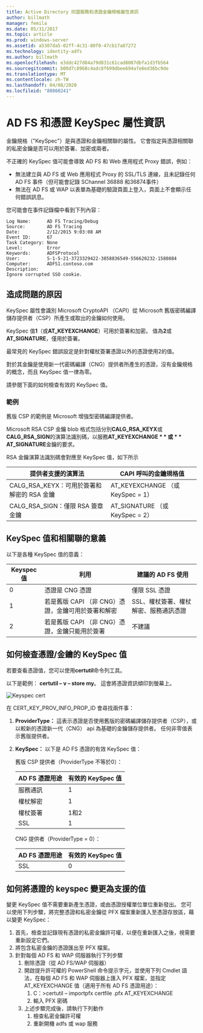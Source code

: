 ```yaml
---
title: Active Directory 同盟服務和憑證金鑰規格屬性資訊
author: billmath
manager: femila
ms.date: 05/31/2017
ms.topic: article
ms.prod: windows-server
ms.assetid: a5307da5-02ff-4c31-80f0-47cb17a87272
ms.technology: identity-adfs
ms.author: billmath
ms.openlocfilehash: e3ddc427d84a79d831c61cad8087dbfa1d3fb564
ms.sourcegitcommit: b00d7c8968c4adc8f699dbee694afe6ed36bc9de
ms.translationtype: MT
ms.contentlocale: zh-TW
ms.lasthandoff: 04/08/2020
ms.locfileid: "80860241"
---
```

# <a name="ad-fs-and-certificate-keyspec-property-information"></a>AD FS 和憑證 KeySpec 屬性資訊
金鑰規格（"KeySpec"）是與憑證和金鑰相關聯的屬性。 它會指定與憑證相關聯的私密金鑰是否可以用於簽署、加密或兩者。   

不正確的 KeySpec 值可能會導致 AD FS 和 Web 應用程式 Proxy 錯誤，例如：


- 無法建立與 AD FS 或 Web 應用程式 Proxy 的 SSL/TLS 連線，且未記錄任何 AD FS 事件（但可能會記錄 SChannel 36888 和36874事件）
- 無法在 AD FS 或 WAP 以表單為基礎的驗證頁面上登入，頁面上不會顯示任何錯誤訊息。

您可能會在事件記錄檔中看到下列內容：

    Log Name:      AD FS Tracing/Debug
    Source:        AD FS Tracing
    Date:          2/12/2015 9:03:08 AM
    Event ID:      67
    Task Category: None
    Level:         Error
    Keywords:      ADFSProtocol
    User:          S-1-5-21-3723329422-3858836549-556620232-1580884
    Computer:      ADFS1.contoso.com
    Description:
    Ignore corrupted SSO cookie.

## <a name="what-causes-the-problem"></a>造成問題的原因
KeySpec 屬性會識別 Microsoft CryptoAPI （CAPI）從 Microsoft 舊版密碼編譯儲存提供者（CSP）所產生或取出的金鑰如何使用。

KeySpec 值**1**（或**AT_KEYEXCHANGE**）可用於簽署和加密。  值為**2**或**AT_SIGNATURE**，僅用於簽署。

最常見的 KeySpec 錯誤設定是針對權杖簽署憑證以外的憑證使用2的值。  

對於其金鑰是使用新一代密碼編譯（CNG）提供者所產生的憑證，沒有金鑰規格的概念，而且 KeySpec 值一律為零。

請參閱下面的如何檢查有效的 KeySpec 值。 

### <a name="example"></a>範例
舊版 CSP 的範例是 Microsoft 增強型密碼編譯提供者。 

Microsoft RSA CSP 金鑰 blob 格式包括分別**CALG_RSA_KEYX**或**CALG_RSA_SIGN**的演算法識別碼，以服務<strong>AT_KEYEXCHANGE * * 或 * * AT_SIGNATURE</strong>金鑰的要求。

RSA 金鑰演算法識別碼會對應至 KeySpec 值，如下所示

| 提供者支援的演算法| CAPI 呼叫的金鑰規格值 |
| --- | --- |
|CALG_RSA_KEYX：可用於簽署和解密的 RSA 金鑰| AT_KEYEXCHANGE （或 KeySpec = 1）|
CALG_RSA_SIGN：僅限 RSA 簽章金鑰 |AT_SIGNATURE （或 KeySpec = 2）|

## <a name="keyspec-values-and-associated-meanings"></a>KeySpec 值和相關聯的意義
以下是各種 KeySpec 值的意義：

|Keyspec 值|利用|建議的 AD FS 使用|
| --- | --- | --- |
|0|憑證是 CNG 憑證|僅限 SSL 憑證|
|1|若是舊版 CAPI （非 CNG）憑證，金鑰可用於簽署和解密|    SSL、權杖簽署、權杖解密、服務通訊憑證|
|2|若是舊版 CAPI （非 CNG）憑證，金鑰只能用於簽署|不建議|

## <a name="how-to-check-the-keyspec-value-for-your-certificates--keys"></a>如何檢查憑證/金鑰的 KeySpec 值
若要查看憑證值，您可以使用**certutil**命令列工具。  

以下是範例： **certutil – v – store my**。  這會將憑證資訊傾印到螢幕上。

![Keyspec cert](media/AD-FS-and-KeySpec-Property/keyspec1.png)

在 CERT_KEY_PROV_INFO_PROP_ID 會尋找兩件事：


1. **ProviderType：** 這表示憑證是否使用舊版的密碼編譯儲存提供者（CSP），或以較新的憑證新一代（CNG） api 為基礎的金鑰儲存提供者。  任何非零值表示舊版提供者。
2. **KeySpec：** 以下是 AD FS 憑證的有效 KeySpec 值：

   舊版 CSP 提供者（ProviderType 不等於0）：

   |AD FS 憑證用途|有效的 KeySpec 值|
   | --- | --- |
   |服務通訊|1|
   |權杖解密|1|
   |權杖簽署|1和2|
   |SSL|1|

   CNG 提供者（ProviderType = 0）：

   |AD FS 憑證用途|有效的 KeySpec 值|
   | --- | --- |   
   |SSL|0|

## <a name="how-to-change-the-keyspec-for-your-certificate-to-a-supported-value"></a>如何將憑證的 keyspec 變更為支援的值
變更 KeySpec 值不需要重新產生憑證，或由憑證授權單位單位重新發出。  您可以使用下列步驟，將完整憑證和私密金鑰從 PFX 檔案重新匯入至憑證存放區，藉以變更 KeySpec：


1. 首先，檢查並記錄現有憑證的私密金鑰許可權，以便在重新匯入之後，視需要重新設定它們。
2. 將包含私密金鑰的憑證匯出至 PFX 檔案。
3. 針對每個 AD FS 和 WAP 伺服器執行下列步驟
    1. 刪除憑證（從 AD FS/WAP 伺服器）
    2. 開啟提升許可權的 PowerShell 命令提示字元，並使用下列 Cmdlet 語法，在每個 AD FS 和 WAP 伺服器上匯入 PFX 檔案，並指定 AT_KEYEXCHANGE 值（適用于所有 AD FS 憑證用途）：
        1. C：\>certutil – importpfx certfile .pfx AT_KEYEXCHANGE
        2. 輸入 PFX 密碼
    3. 上述步驟完成後，請執行下列動作
        1. 檢查私密金鑰許可權
        2. 重新開機 adfs 或 wap 服務





